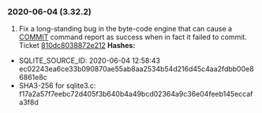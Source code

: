 ### 2020\-06\-04 (3\.32\.2\)

1. Fix a long\-standing bug in the byte\-code engine that can cause a
 [COMMIT](lang_transaction.html) command report as success when in fact it failed
 to commit. Ticket
 [810dc8038872e212](https://www.sqlite.org/src/info/810dc8038872e212)
**Hashes:**
- SQLITE\_SOURCE\_ID: 2020\-06\-04 12:58:43 ec02243ea6ce33b090870ae55ab8aa2534b54d216d45c4aa2fdbb00e86861e8c
- SHA3\-256 for sqlite3\.c: f17a2a57f7eebc72d405f3b640b4a49bcd02364a9c36e04feeb145eccafa3f8d




